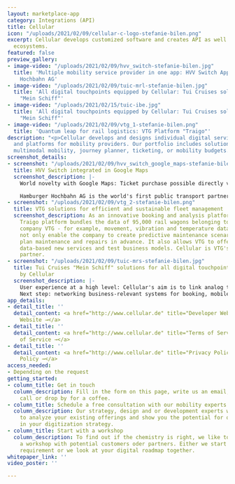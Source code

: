 ```yaml
---
layout: marketplace-app
category: Integrations (API)
title: Cellular
icon: "/uploads/2021/02/09/cellular-c-logo-stefanie-bilen.png"
excerpt: Cellular develops customized software and creates API as well as complete
  ecosystems.
featured: false
preview_gallery:
- image-video: "/uploads/2021/02/09/hvv_switch-stefanie-bilen.jpg"
  title: 'Multiple mobility service provider in one app: HVV Switch App for Hamburger
    Hochbahn AG'
- image-video: "/uploads/2021/02/09/tuic-mrl-stefanie-bilen.jpg"
  title: 'All digital touchpoints equipped by Cellular: Tui Cruises solutions for
    "Mein Schiff"'
- image-video: "/uploads/2021/02/15/tuic-ibe.jpg"
  title: 'All digital touchpoints equipped by Cellular: Tui Cruises solutions for
    "Mein Schiff"'
- image-video: "/uploads/2021/02/09/vtg_1-stefanie-bilen.png"
  title: 'Quantum leap for rail logistics: VTG Platform "Traigo"'
description: "<p>Cellular develops and designs individual digital services, apps,
  and platforms for mobility providers. Our portfolio includes solutions such as MaaS,
  multimodal mobility, journey planner, ticketing, or mobility budgets.</p>"
screenshot_details:
- screenshot: "/uploads/2021/02/09/hvv_switch_google_maps-stefanie-bilen.png"
  title: HVV Switch integrated in Google Maps
  screenshot_description: |-
    World novelty with Google Maps: Ticket purchase possible directly via the map service thanks to HVV Switch app.

    Hamburger Hochbahn AG is the world's first public transport partner with this type of Google Maps integration. Users can research a suitable connection and jump directly to HVV Switch to purchase a ticket. Cellular is the only development partner for the integration as well as the developer of the HVV Switch app as a whole.
- screenshot: "/uploads/2021/02/09/vtg_2-stefanie-bilen.png"
  title: VTG solutions for efficient and sustainable fleet management
  screenshot_description: As an innovative booking and analysis platform, the so-called
    Traigo platform bundles the data of 95,000 rail wagons belonging to the rail logistics
    company VTG - for example, movement, vibration and temperature data. This does
    not only enable the company to create predictive maintenance scenarios, i.e. to
    plan maintenance and repairs in advance. It also allows VTG to offer customers
    data-based new services and test business models. Cellular is VTG's development
    partner.
- screenshot: "/uploads/2021/02/09/tuic-mrs-stefanie-bilen.jpg"
  title: Tui Cruises "Mein Schiff" solutions for all digital touchpoints - custom-made
    by Cellular
  screenshot_description: |-
    User experience at a high level: Cellular's aim is to link analog touchpoints at Tui Cruises with digital ones. Even the Internet booking engine is connected to the digital infrastructure and pays off with the perfect stay. On board, tailored offers ensure maximum comfort - from exclusive lighting control in the cabin to personalized TV streaming, insights into the route map, and personal trip planning.
    Next step: networking business-relevant systems for booking, mobile ticketing, reservations, and the sale of additional services.
app_details:
- detail_title: ''
  detail_content: <a href="http://www.cellular.de" title="Developer Website →">Developer
    Website →</a>
- detail_title: ''
  detail_content: <a href="http://www.cellular.de" title="Terms of Service →">Terms
    of Service →</a>
- detail_title: ''
  detail_content: <a href="http://www.cellular.de" title="Privacy Policy →">Privacy
    Policy →</a>
access_needed:
- Depending on the request
getting_started:
- column_title: Get in touch
  column_description: Fill in the form on this page, write us an email, give us a
    call or drop by for a coffee.
- column_title: Schedule a free consultation with our mobility experts
  column_description: Our strategy, design and or development experts would be happy
    to analyze your existing offerings and show you the potential for optimization
    in your digitization strategy.
- column_title: Start with a workshop
  column_description: To find out if the chemistry is right, we like to start with
    a workshop with potential customers oder partners. Either we start with a concrete
    requirement or we look at your digital roadmap together.
whitepaper_link: ''
video_poster: ''

---
```

